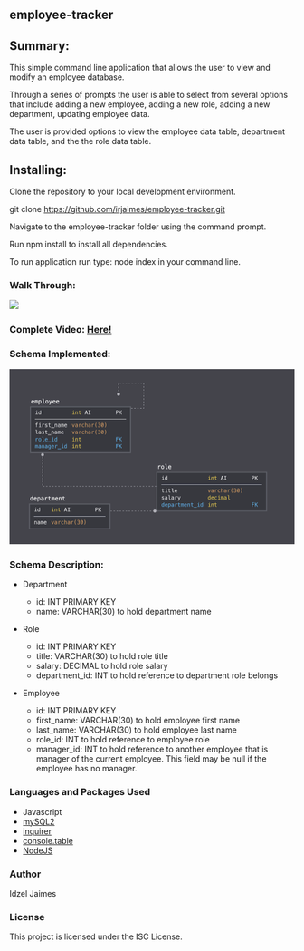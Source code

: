 ## employee-tracker

## Summary:

This simple command line application that allows the user to view and modify an employee database. 

Through a series of prompts the user is able to select from several options that include adding a new employee,
adding a new role, adding a new department, updating employee data. 

The user is provided options to view the employee data table, department data table, and the the role data table. 


## Installing:

Clone the repository to your local development environment.

git clone https://github.com/irjaimes/employee-tracker.git

Navigate to the employee-tracker folder using the command prompt.

Run npm install to install all dependencies. 

To run application run type: node index in your command line.

### Walk Through:
![](./public/assets/walkthru.gif)

### Complete Video: [Here!](https://drive.google.com/file/d/1PehyXxkBBcXOXGrZNuNpCTPsScvG5IE5/view)

### Schema Implemented:
![](./public/assets/demo.png)

### Schema Description:

* Department
    * id: INT PRIMARY KEY
    * name: VARCHAR(30) to hold department name

* Role
    * id: INT PRIMARY KEY
    * title: VARCHAR(30) to hold role title
    * salary: DECIMAL to hold role salary
    * department_id: INT to hold reference to department role belongs

* Employee
    * id: INT PRIMARY KEY
    * first_name: VARCHAR(30) to hold employee first name
    * last_name: VARCHAR(30) to hold employee last name
    * role_id: INT to hold reference to employee role
    * manager_id: INT to hold reference to another employee that is manager of the current employee. This field may be null if the employee has no manager.


### Languages and Packages Used
* Javascript
* [mySQL2](https://www.npmjs.com/package/mysql2)
* [inquirer](https://www.npmjs.com/package//inquirer)
* [console.table](https://www.npmjs.com/package/console.table)
* [NodeJS](https://nodejs.org/api/fs.html)

### Author
Idzel Jaimes

### License
This project is licensed under the ISC License.